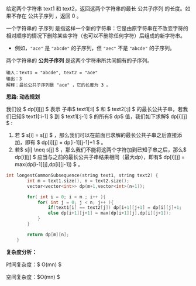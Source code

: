 给定两个字符串 text1 和 text2，返回这两个字符串的最长 公共子序列 的长度。如果不存在 公共子序列 ，返回 0 。

一个字符串的 子序列 是指这样一个新的字符串：它是由原字符串在不改变字符的相对顺序的情况下删除某些字符（也可以不删除任何字符）后组成的新字符串。



- 例如，`"ace"` 是 `"abcde"` 的子序列，但 `"aec"` 不是 `"abcde"` 的子序列。

两个字符串的 **公共子序列** 是这两个字符串所共同拥有的子序列。



```
输入：text1 = "abcde", text2 = "ace" 
输出：3  
解释：最长公共子序列是 "ace" ，它的长度为 3 。
```



<b>思路: 动态规划</b>

我们设 $ dp[i][j] $ 表示 子串$ text1[:i] $  和 $ text2[:j] $ 的最长公共子串，若我们已知$ text1[:i-1]  $  到 $ text1[:j-1] $ 的所有$ dp$ 值，我们如下求解$ dp[i][j] $ :

1. 若 $ s[i] = s[j] $ ，那么我们可以在前面已求解的最长公共子串之后直接添加，即有 $ dp[i][j] = dp[i-1][j-1]+1 $ 。
2. 若$ s[i] \neq s[j] $ ，那么我们不能将这两个字符加到已知子串之后，那么$ dp[i][j] $ 应当与之前的最长公共子串结果相同（最大$dp$），即有$ dp[i][j] = max(dp[i-1][j],dp[i][j-1]) $ 。

```c++
int longestCommonSubsequence(string text1, string text2) {
        int m = text1.size(), n = text2.size(); 
        vector<vector<int>> dp(m+1,vector<int>(n+1));

        for( int i = 0; i < m ; i++ ){
            for( int j = 0; j < n; j++ ){
                if(text1[i] == text2[j]) dp[i+1][j+1] = dp[i][j]+1;
                else dp[i+1][j+1] = max(dp[i+1][j],dp[i][j+1]);
            }
        }

        return dp[m][n];
    }
```

<b>复杂度分析：</b>

时间复杂度：$ O(mn) $

空间复杂度：$O(mn) $ 

